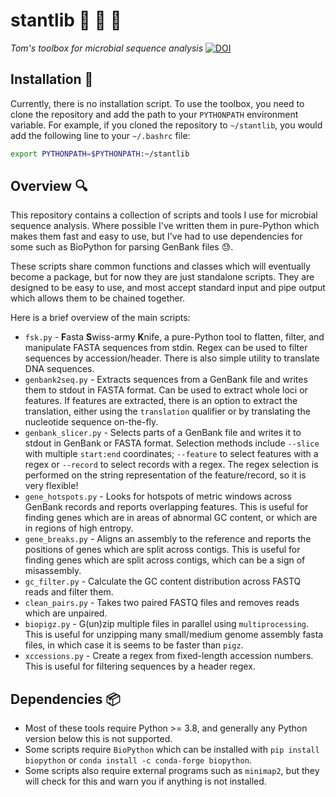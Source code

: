 # stantlib :toolbox: :microbe: :dna:
_Tom's toolbox for microbial sequence analysis_
[![DOI](https://zenodo.org/badge/DOI/10.5281/zenodo.8300404.svg)](https://doi.org/10.5281/zenodo.8300404)

## Installation :wrench:
Currently, there is no installation script. To use the toolbox, you need to clone the repository and add the path to 
your `PYTHONPATH` environment variable. For example, if you cloned the repository to `~/stantlib`, you would add the 
following line to your `~/.bashrc` file:

```bash
export PYTHONPATH=$PYTHONPATH:~/stantlib
```

## Overview :mag:
This repository contains a collection of scripts and tools I use for microbial sequence analysis. Where possible
I've written them in pure-Python which makes them fast and easy to use, but I've had to use dependencies for some
such as BioPython for parsing GenBank files :sweat:.

These scripts share common functions and classes which will eventually become a package, but for now they are just
standalone scripts. They are designed to be easy to use, and most accept standard input and pipe output which allows
them to be chained together.

Here is a brief overview of the main scripts:
- `fsk.py` - **F**asta **S**wiss-army **K**nife, a pure-Python tool to flatten, filter, and manipulate FASTA sequences 
from stdin. Regex can be used to filter sequences by accession/header. There is also simple utility to translate DNA 
sequences.
- `genbank2seq.py` - Extracts sequences from a GenBank file and writes them to stdout in FASTA format. Can be used to 
extract whole loci or features. If features are extracted, there is an option to extract the translation, either using
the `translation` qualifier or by translating the nucleotide sequence on-the-fly.
- `genbank_slicer.py` - Selects parts of a GenBank file and writes it to stdout in GenBank or FASTA format. Selection
methods include `--slice` with multiple `start:end` coordinates; `--feature` to select features with a regex or
`--record` to select records with a regex. The regex selection is performed on the string representation of the
feature/record, so it is very flexible!
- `gene_hotspots.py` - Looks for hotspots of metric windows across GenBank records and reports overlapping features.
This is useful for finding genes which are in areas of abnormal GC content, or which are in regions of high entropy.
- `gene_breaks.py` - Aligns an assembly to the reference and reports the positions of genes which are split across
contigs. This is useful for finding genes which are split across contigs, which can be a sign of misassembly.
- `gc_filter.py` - Calculate the GC content distribution across FASTQ reads and filter them.
- `clean_pairs.py` - Takes two paired FASTQ files and removes reads which are unpaired.
- `biopigz.py` - G(un)zip multiple files in parallel using `multiprocessing`. This is useful for unzipping many
small/medium genome assembly fasta files, in which case it is seems to be faster than `pigz`.
- `xccessions.py` - Create a regex from fixed-length accession numbers. This is useful for filtering sequences by
a header regex.

## Dependencies :package:
- Most of these tools require Python >= 3.8, and generally any Python version below this is not supported.
- Some scripts require `BioPython` which can be installed with `pip install biopython` or `conda install -c conda-forge
biopython`. 
- Some scripts also require external programs such as `minimap2`, but they will check for this and warn you if anything
is not installed.
